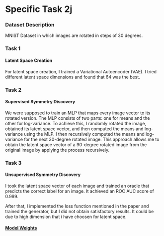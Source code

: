 # Specific Task 2j
### Dataset Description 
MNIST Dataset in which images are rotated in steps of 30 degrees.
### Task 1
#### Latent Space Creation
For latent space creation, I trained a Variational Autoencoder (VAE). I tried different latent space dimensions and found that 64 was the best.
### Task 2
#### Supervised Symmetry Discovery
We were supposed to train an MLP that maps every image vector to its rotated version. The MLP consists of two parts: one for means and the other for log-variance. To achieve this, I randomly rotated the image, obtained its latent space vector, and then computed the means and log-variance using the MLP. I then recursively computed the means and log-variance for the next 30-degree rotated image. This approach allows me to obtain the latent space vector of a 90-degree rotated image from the original image by applying the process recursively.
### Task 3
#### Unsupervised Symmetry Discovery
I took the latent space vector of each image and trained an oracle that predicts the correct label for an image. It achieved an ROC AUC score of 0.999.  

After that, I implemented the loss function mentioned in the paper and trained the generator, but I did not obtain satisfactory results. It could be due to high dimension that i have choosen for latent space.

#### [Model Weights](https://drive.google.com/drive/folders/16NFYIhpMY22iWh4UoLRgfapQuLCeiAx_?usp=drive_link)
